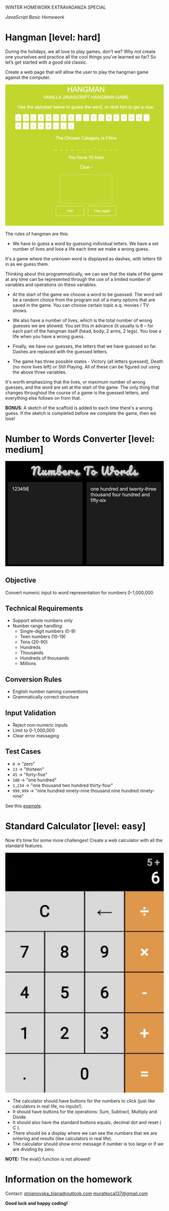 WINTER HOMEWORK EXTRAVAGANZA SPECIAL

_JavaScript Basic Homework_

# Hangman [level: hard]

During the holidays, we all love to play games, don’t we? Why not create one yourselves and practice all the cool things you’ve learned so far? So let’s get started with a good old classic.

Create a web page that will allow the user to play the hangman game against the computer.

![hangman.png](assets%2Fhangman.png)

The rules of hangman are this:

- We have to guess a word by guessing individual letters. We have a set number of lives and lose a life each time we make a wrong guess.

It's a game where the unknown word is displayed as dashes, with letters fill in as we guess them.

Thinking about this programmatically, we can see that the state of the game at any time can be represented through the use of a limited number of variables and operations on these variables.

- At the start of the game we choose a word to be guessed. The word will be a random choice from the program out of a many options that are saved in the game. You can choose certain topic e.q. movies / TV shows.

- We also have a number of lives, which is the total number of wrong guesses we are allowed. You set this in advance (it usually is 6 – for each part of the hangman itself (head, body, 2 arms, 2 legs). You lose a life when you have a wrong guess.

- Finally, we have our guesses, the letters that we have guessed so far. Dashes are replaced with the guessed letters.

- The game has three possible states - Victory (all letters guessed), Death (no more lives left) or Still Playing. All of these can be figured out using the above three variables.

It's worth emphasizing that the lives, or maximum number of wrong guesses, and the word are set at the start of the game. The only thing that changes throughout the course of a game is the guessed letters, and everything else follows on from that.

**BONUS**: A sketch of the scaffold is added to each time there's a wrong guess. If the sketch is completed before we complete the game, then we lose!


# Number to Words Converter [level: medium]

![img.png](assets/num-to-words.png)

## Objective
Convert numeric input to word representation for numbers 0-1,000,000

## Technical Requirements
- Support whole numbers only
- Number range handling:
    - Single-digit numbers (0-9)
    - Teen numbers (10-19)
    - Tens (20-90)
    - Hundreds
    - Thousands
    - Hundreds of thousands
    - Millions

## Conversion Rules
- English number naming conventions
- Grammatically correct structure

## Input Validation
- Reject non-numeric inputs
- Limit to 0-1,000,000
- Clear error messaging

## Test Cases
- `0` → "zero"
- `13` → "thirteen"
- `45` → "forty-five"
- `100` → "one hundred"
- `1,234` → "one thousand two hundred thirty-four"
- `999,999` → "nine hundred ninety-nine thousand nine hundred ninety-nine"

See this [example](https://lingojam.com/NumbersToWords).

# Standard Calculator [level: easy]

Now it’s time for some more challenges! Create a web calculator with all the standard features.

![calculator.png](assets%2Fcalculator.png)

- The calculator should have buttons for the numbers to click (just like calculators in real life, no inputs!).
- It should have buttons for the operations: Sum, Subtract, Multiply and Divide.
- It should also have the standard buttons equals, decimal dot and reset ( C ).
- There should be a display where we can see the numbers that we are entering and results (like calculators in real life).
- The calculator should show error message if number is too large or if we are dividing by zero.

**NOTE:** The eval() function is not allowed!

# Information on the homework

Contact: stojanovska_tijana@outlook.com
         muratkoca137@gmail.com

**Good luck and happy coding!**
